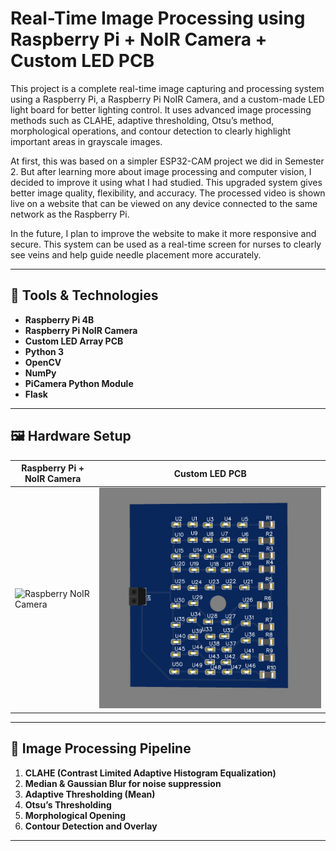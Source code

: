 # Real-Time Image Processing using Raspberry Pi + NoIR Camera + Custom LED PCB

This project is a complete real-time image capturing and processing system using a Raspberry Pi, a Raspberry Pi NoIR Camera, and a custom-made LED light board for better lighting control. It uses advanced image processing methods such as CLAHE, adaptive thresholding, Otsu’s method, morphological operations, and contour detection to clearly highlight important areas in grayscale images.

At first, this was based on a simpler ESP32-CAM project we did in Semester 2. But after learning more about image processing and computer vision, I decided to improve it using what I had studied. This upgraded system gives better image quality, flexibility, and accuracy. The processed video is shown live on a website that can be viewed on any device connected to the same network as the Raspberry Pi.

In the future, I plan to improve the website to make it more responsive and secure. This system can be used as a real-time screen for nurses to clearly see veins and help guide needle placement more accurately.

---

## 🧰 Tools & Technologies

- **Raspberry Pi 4B**
- **Raspberry Pi NoIR Camera**
- **Custom LED Array PCB**
- **Python 3**
- **OpenCV**
- **NumPy**
- **PiCamera Python Module**
- **Flask**

---

## 🖼️ Hardware Setup

| Raspberry Pi + NoIR Camera | Custom LED PCB |
|----------------------------|----------------|
| ![Raspberry NoIR Camera](https://raw.githubusercontent.com/your-username/your-repo/main/images/raspberry_pi_noir.jpg) | ![Custom PCB](Assets/3D_Vein.jpg) |



---

## 🔬 Image Processing Pipeline

1. **CLAHE (Contrast Limited Adaptive Histogram Equalization)**  
2. **Median & Gaussian Blur for noise suppression**
3. **Adaptive Thresholding (Mean)**
4. **Otsu’s Thresholding**
5. **Morphological Opening**
6. **Contour Detection and Overlay**

---


